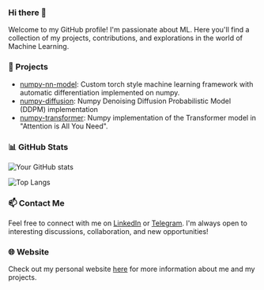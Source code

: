 ### Hi there 👋

<!--
**AkiRusProd/akirusprod** is a ✨ _special_ ✨ repository because its `README.md` (this file) appears on your GitHub profile.

Here are some ideas to get you started:

- 🔭 I’m currently working on ...
- 🌱 I’m currently learning ...
- 👯 I’m looking to collaborate on ...
- 🤔 I’m looking for help with ...
- 💬 Ask me about ...
- 📫 How to reach me: ...
- 😄 Pronouns: ...
- ⚡ Fun fact: ...
-->



Welcome to my GitHub profile! I'm passionate about ML. Here you'll find a collection of my projects, contributions, and explorations in the world of Machine Learning.

### 🔭 Projects

- [numpy-nn-model](https://github.com/AkiRusProd/numpy-nn-model): Сustom torch style machine learning framework with automatic differentiation implemented on numpy.
- [numpy-diffusion](https://github.com/AkiRusProd/numpy-diffusion): Numpy Denoising Diffusion Probabilistic Model (DDPM) implementation
- [numpy-transformer](https://github.com/AkiRusProd/numpy-transformer): Numpy implementation of the Transformer model in "Attention is All You Need".

<!--
### 🌱 Technologies

I work with a range of technologies and tools, including:

### Tech Stack

Here are some of the technologies and tools I love to work with:

- 💻 Programming Languages: [Languages]
- 🌐 Web Technologies: [Web Technologies]
- 📊 Databases: [Databases]
- 🔧 Tools: [Tools]


### 💡 Skills

- [Skill 1]
- [Skill 2]
- [Skill 3]
- [Skill 4]
- [Skill 5]
-->


### 📊 GitHub Stats

![Your GitHub stats](https://github-readme-stats.vercel.app/api?username=akirusprod&show_icons=true&theme=radical)

![Top Langs](https://github-readme-stats.vercel.app/api/top-langs/?username=akirusprod&theme=radical)

<!--
## 🏆 My GitHub Achievements

![trophy](https://github-profile-trophy.vercel.app/?username=yourusername&theme=onedark)
-->

### 📫 Contact Me

Feel free to connect with me on [LinkedIn](https://www.linkedin.com/in/akirus/) or [Telegram](https://t.me/akimovr). I'm always open to interesting discussions, collaboration, and new opportunities!

### 🌐 Website

Check out my personal website [here](akirusprod.github.io) for more information about me and my projects.


